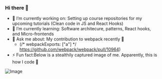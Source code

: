 ### Hi there 👋

- 🔭 I’m currently working on: Setting up course repositories for my upcoming tutorials (Clean code in JS and React Hooks)
- 🌱 I’m currently learning: Software architecure, patterns, React hooks, and Micro-frontends
- 💬 Ask me about: My contribution to webpack recently 😬
  - (/* webpackExports: \["a"\] */ https://github.com/webpack/webpack/pull/10964)
- ⚡ Fun fact:Below is a stealthily captured image of me. Apparently, this is how I code 🤷

![Image](https://github.com/pushkar100/pushkar100/blob/master/monkey-coding-gif.gif)

<!--
**pushkar100/pushkar100** is a ✨ _special_ ✨ repository because its `README.md` (this file) appears on your GitHub profile.

Here are some ideas to get you started:

- 🔭 I’m currently working on ...
- 🌱 I’m currently learning ...
- 👯 I’m looking to collaborate on ...
- 🤔 I’m looking for help with ...
- 💬 Ask me about ...
- 📫 How to reach me: ...
- 😄 Pronouns: ...
- ⚡ Fun fact: ...
-->
